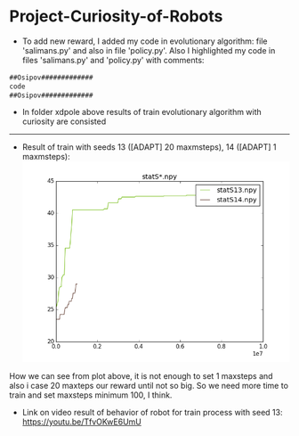 # Project-Curiosity-of-Robots

- To add new reward, I added my code in evolutionary algorithm: file 'salimans.py' and also in file 'policy.py'. Also I highlighted my code in files 'salimans.py' and 'policy.py' with comments: 
```
##Osipov#############
code 
##Osipov#############
```
- In folder xdpole above results of train evolutionary algorithm with curiosity are consisted
--------------------
- Result of train with seeds 13 ([ADAPT] 20 maxmsteps), 14 ([ADAPT] 1 maxmsteps):
 ![Plot Statistic](https://github.com/StalkerSanya/Project-Curiosity-of-Robots/blob/master/xdpole/figure_2.png)
 
 How we can see from plot above, it is not enough to set 1 maxsteps and also i case 20 maxteps our reward until not so big. So we need more time to train and set maxsteps minimum 100, I think.
 
 - Link on video result of behavior of robot for train process with seed 13:
 https://youtu.be/TfvOKwE6UmU
